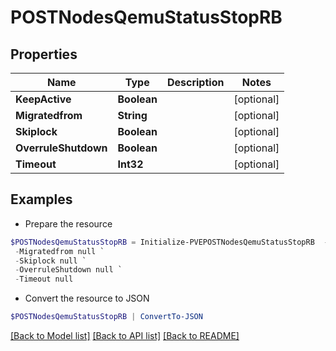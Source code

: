# POSTNodesQemuStatusStopRB
## Properties

Name | Type | Description | Notes
------------ | ------------- | ------------- | -------------
**KeepActive** | **Boolean** |  | [optional] 
**Migratedfrom** | **String** |  | [optional] 
**Skiplock** | **Boolean** |  | [optional] 
**OverruleShutdown** | **Boolean** |  | [optional] 
**Timeout** | **Int32** |  | [optional] 

## Examples

- Prepare the resource
```powershell
$POSTNodesQemuStatusStopRB = Initialize-PVEPOSTNodesQemuStatusStopRB  -KeepActive null `
 -Migratedfrom null `
 -Skiplock null `
 -OverruleShutdown null `
 -Timeout null
```

- Convert the resource to JSON
```powershell
$POSTNodesQemuStatusStopRB | ConvertTo-JSON
```

[[Back to Model list]](../README.md#documentation-for-models) [[Back to API list]](../README.md#documentation-for-api-endpoints) [[Back to README]](../README.md)

